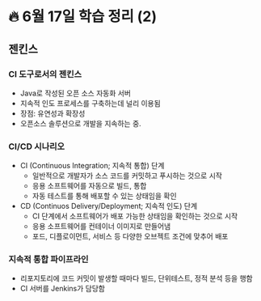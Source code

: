 # :fire: 6월 17일 학습 정리 (2)

## 젠킨스

### CI 도구로서의 젠킨스

- Java로 작성된 오픈 소스 자동화 서버
- 지속적 인도 프로세스를 구축하는데 널리 이용됨
- 장점: 유연성과 확장성
- 오픈소스 솔루션으로 개발을 지속하는 중.

### CI/CD 시나리오

- CI (Continuous Integration; 지속적 통합) 단계
  - 일반적으로 개발자가 소스 코드를 커밋하고 푸시하는 것으로 시작
  - 응용 소프트웨어를 자동으로 빌드, 통합
  - 자동 테스트를 통해 배포할 수 있는 상태임을 확인
- CD (Continuos Delivery/Deployment; 지속적 인도) 단계
  - CI 단계에서 소프트웨어가 배포 가능한 상태임을 확인하는 것으로 시작
  - 응용 소프트웨어를 컨테이너 이미지로 만들어냄
  - 포드, 디플로이먼트, 서비스 등 다양한 오브젝트 조건에 맞추어 배포
 
### 지속적 통합 파이프라인

- 리포지토리에 코드 커밋이 발생할 때마다 빌드, 단위테스트, 정적 분석 등을 행함
- CI 서버를 Jenkins가 담당함
  
